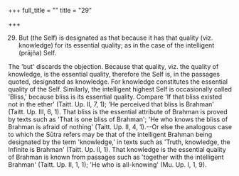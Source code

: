 +++
full_title = ""
title = "29"

+++


29. But (the Self) is designated as that because it has that quality (viz. knowledge) for its essential quality; as in the case of the intelligent (prājña) Self.

The 'but' discards the objection. Because that quality, viz. the quality of knowledge, is the essential quality, therefore the Self is, in the passages quoted, designated as knowledge. For knowledge constitutes the essential quality of the Self. Similarly, the intelligent highest Self is occasionally called 'Bliss,' because bliss is its essential quality. Compare 'If that bliss existed not in the ether' (Taitt. Up. II, 7, 1); 'He perceived that bliss is Brahman' (Taitt. Up. III, 6, 1). That bliss is the essential attribute of Brahman is proved by texts such as 'That is one bliss of Brahman'; 'He who knows the bliss of Brahman is afraid of nothing' (Taitt. Up. II, 4, 1).--Or else the analogous case to which the Sūtra refers may be that of the intelligent Brahman being designated by the term 'knowledge,' in texts such as 'Truth, knowledge, the Infinite is Brahman' (Taitt. Up. II, 1). That knowledge is the essential quality of Brahman is known from passages such as 'together with the intelligent Brahman' (Taitt. Up. II, 1, 1); 'He who is all-knowing' (Mu. Up. I, 1, 9).

